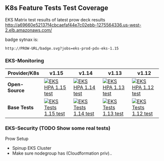 


## K8s Feature Tests Test Coverage

EKS Matrix test results of latest prow deck results http://a69660e52137f4cbcaefaf44e7c02ebb-1275564336.us-west-2.elb.amazonaws.com/

badge sytnax is:

	http://PROW-URL/badge.svg?jobs=eks-prod-pdx-eks-1.15

### EKS-Monitoring


| Provider/K8s | v1.15 | v1.14 |  v1.13 |  v1.12 |
| ----------- | -----------| ----------- |----------- |----------- 
| **Open-Source** | [![EKS HPA 1.15 test](http://a69660e52137f4cbcaefaf44e7c02ebb-1275564336.us-west-2.elb.amazonaws.com/badge.svg?jobs=open-source-readme)](http://a69660e52137f4cbcaefaf44e7c02ebb-1275564336.us-west-2.elb.amazonaws.com/badge.svg?jobs=eks-prod-pdx-hpa-1.15) | [![EKS HPA 1.14 test](http://a69660e52137f4cbcaefaf44e7c02ebb-1275564336.us-west-2.elb.amazonaws.com/badge.svg?jobs=eks-prod-pdx-hpa-1.14)](http://a69660e52137f4cbcaefaf44e7c02ebb-1275564336.us-west-2.elb.amazonaws.com/badge.svg?jobs=eks-prod-pdx-hpa-1.14) | [![EKS HPA 1.13 test](http://a69660e52137f4cbcaefaf44e7c02ebb-1275564336.us-west-2.elb.amazonaws.com/badge.svg?jobs=eks-prod-pdx-hpa-1.13)](http://a69660e52137f4cbcaefaf44e7c02ebb-1275564336.us-west-2.elb.amazonaws.com/badge.svg?jobs=eks-prod-pdx-hpa-1.13)| [![EKS HPA 1.12 test](http://a69660e52137f4cbcaefaf44e7c02ebb-1275564336.us-west-2.elb.amazonaws.com/badge.svg?jobs=eks-prod-pdx-hpa-1.12)](http://a69660e52137f4cbcaefaf44e7c02ebb-1275564336.us-west-2.elb.amazonaws.com/badge.svg?jobs=eks-prod-pdx-hpa-1.12)
| **Base Tests** | [![EKS Tests 1.15 test](http://a69660e52137f4cbcaefaf44e7c02ebb-1275564336.us-west-2.elb.amazonaws.com/badge.svg?jobs=eks-prod-pdx-eks-1.15)](http://a69660e52137f4cbcaefaf44e7c02ebb-1275564336.us-west-2.elb.amazonaws.com/badge.svg?jobs=eks-prod-pdx-eks-1.15) | [![EKS Tests 1.14 test](http://a69660e52137f4cbcaefaf44e7c02ebb-1275564336.us-west-2.elb.amazonaws.com/badge.svg?jobs=eks-prod-pdx-eks-1.14)](http://a69660e52137f4cbcaefaf44e7c02ebb-1275564336.us-west-2.elb.amazonaws.com/badge.svg?jobs=eks-prod-pdx-eks-1.14) | [![EKS Tests 1.13 test](http://a69660e52137f4cbcaefaf44e7c02ebb-1275564336.us-west-2.elb.amazonaws.com/badge.svg?jobs=eks-prod-pdx-eks-1.13)](http://a69660e52137f4cbcaefaf44e7c02ebb-1275564336.us-west-2.elb.amazonaws.com/badge.svg?jobs=eks-prod-pdx-eks-1.13)| [![EKS Tests 1.12 test](http://a69660e52137f4cbcaefaf44e7c02ebb-1275564336.us-west-2.elb.amazonaws.com/badge.svg?jobs=eks-prod-pdx-eks-1.12)](http://a69660e52137f4cbcaefaf44e7c02ebb-1275564336.us-west-2.elb.amazonaws.com/badge.svg?jobs=eks-prod-pdx-eks-1.12)



### EKS-Security (TODO Show some real tests)


Prow Setup
- Spinup EKS Cluster
- Make sure nodegroup has (Cloudformation priv)..
